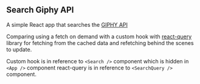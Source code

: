 ## Search Giphy API
A simple React app that searches the [GIPHY API](https://developers.giphy.com/)

Comparing using a fetch on demand with a custom hook with [react-query](https://react-query.tanstack.com/) library for fetching from the cached data and refetching behind the scenes to update.

Custom hook is in reference to `<Search />` component which is hidden in `<App />` component
react-query is in reference to `<SearchQuery />` component.
